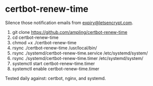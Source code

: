 # certbot-renew-time

Silence those notification emails from expiry@letsencrypt.com.

1) git clone https://github.com/ampling/certbot-renew-time
2) cd certbot-renew-time
2) chmod +x ./certbot-renew-time
3) rsync ./certbot-renew-time /usr/local/bin/
4) rsync ./systemd/certbot-renew-time.service /etc/systemd/system/
5) rsync ./systemd/certbot-renew-time.timer /etc/systemd/system/
6) systemctl start certbot-renew-time.timer
7) systemctl enable certbot-renew-time.timer

Tested daily against:  certbot, nginx, and systemd.
